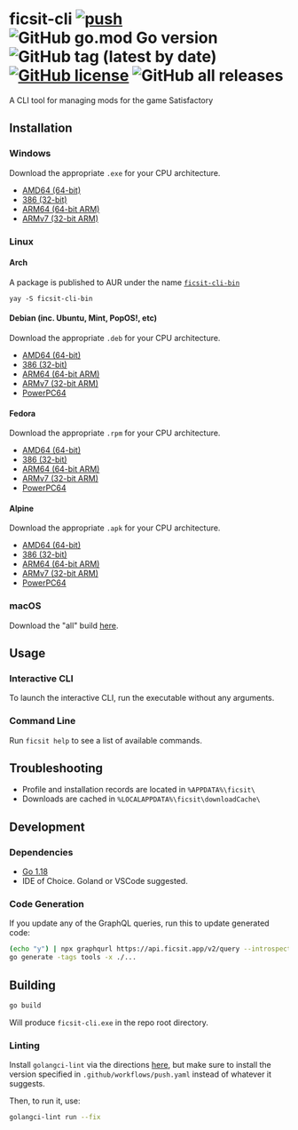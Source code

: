# ficsit-cli [![push](https://github.com/Vilsol/ficsit-cli/actions/workflows/push.yaml/badge.svg)](https://github.com/Vilsol/ficsit-cli/actions/workflows/push.yaml) ![GitHub go.mod Go version](https://img.shields.io/github/go-mod/go-version/vilsol/ficsit-cli) ![GitHub tag (latest by date)](https://img.shields.io/github/v/tag/vilsol/ficsit-cli) [![GitHub license](https://img.shields.io/github/license/Vilsol/ficsit-cli)](https://github.com/Vilsol/ficsit-cli/blob/master/LICENSE) ![GitHub all releases](https://img.shields.io/github/downloads/vilsol/ficsit-cli/total)

A CLI tool for managing mods for the game Satisfactory

## Installation

### Windows

Download the appropriate `.exe` for your CPU architecture.

* [AMD64 (64-bit)](https://github.com/Vilsol/ficsit-cli/releases/latest/download/ficsit_windows_amd64.exe)
* [386 (32-bit)](https://github.com/Vilsol/ficsit-cli/releases/latest/download/ficsit_windows_386.exe)
* [ARM64 (64-bit ARM)](https://github.com/Vilsol/ficsit-cli/releases/latest/download/ficsit_windows_arm64.exe)
* [ARMv7 (32-bit ARM)](https://github.com/Vilsol/ficsit-cli/releases/latest/download/ficsit_windows_armv7.exe)

### Linux

#### Arch

A package is published to AUR under the name [`ficsit-cli-bin`](https://aur.archlinux.org/packages/ficsit-cli-bin)

```shell
yay -S ficsit-cli-bin
```

#### Debian (inc. Ubuntu, Mint, PopOS!, etc)

Download the appropriate `.deb` for your CPU architecture.

* [AMD64 (64-bit)](https://github.com/Vilsol/ficsit-cli/releases/latest/download/ficsit_linux_amd64.deb)
* [386 (32-bit)](https://github.com/Vilsol/ficsit-cli/releases/latest/download/ficsit_linux_386.deb)
* [ARM64 (64-bit ARM)](https://github.com/Vilsol/ficsit-cli/releases/latest/download/ficsit_linux_arm64.deb)
* [ARMv7 (32-bit ARM)](https://github.com/Vilsol/ficsit-cli/releases/latest/download/ficsit_linux_armv7.deb)
* [PowerPC64](https://github.com/Vilsol/ficsit-cli/releases/latest/download/ficsit_linux_ppc64le.deb)

#### Fedora

Download the appropriate `.rpm` for your CPU architecture.

* [AMD64 (64-bit)](https://github.com/Vilsol/ficsit-cli/releases/latest/download/ficsit_linux_amd64.rpm)
* [386 (32-bit)](https://github.com/Vilsol/ficsit-cli/releases/latest/download/ficsit_linux_386.rpm)
* [ARM64 (64-bit ARM)](https://github.com/Vilsol/ficsit-cli/releases/latest/download/ficsit_linux_arm64.rpm)
* [ARMv7 (32-bit ARM)](https://github.com/Vilsol/ficsit-cli/releases/latest/download/ficsit_linux_armv7.rpm)
* [PowerPC64](https://github.com/Vilsol/ficsit-cli/releases/latest/download/ficsit_linux_ppc64le.rpm)

#### Alpine

Download the appropriate `.apk` for your CPU architecture.

* [AMD64 (64-bit)](https://github.com/Vilsol/ficsit-cli/releases/latest/download/ficsit_linux_amd64.apk)
* [386 (32-bit)](https://github.com/Vilsol/ficsit-cli/releases/latest/download/ficsit_linux_386.apk)
* [ARM64 (64-bit ARM)](https://github.com/Vilsol/ficsit-cli/releases/latest/download/ficsit_linux_arm64.apk)
* [ARMv7 (32-bit ARM)](https://github.com/Vilsol/ficsit-cli/releases/latest/download/ficsit_linux_armv7.apk)
* [PowerPC64](https://github.com/Vilsol/ficsit-cli/releases/latest/download/ficsit_linux_ppc64le.apk)

### macOS

Download the "all" build [here](https://github.com/Vilsol/ficsit-cli/releases/latest/download/ficsit_darwin_all).

## Usage

### Interactive CLI

To launch the interactive CLI, run the executable without any arguments.

### Command Line

Run `ficsit help` to see a list of available commands.

## Troubleshooting

* Profile and installation records are located in `%APPDATA%\ficsit\`
* Downloads are cached in `%LOCALAPPDATA%\ficsit\downloadCache\`

## Development

### Dependencies

* [Go 1.18](https://go.dev/doc/install)
* IDE of Choice. Goland or VSCode suggested.

### Code Generation

If you update any of the GraphQL queries, run this to update generated code:

```bash
(echo "y") | npx graphqurl https://api.ficsit.app/v2/query --introspect -H 'content-type: application/json' > schema.graphql
go generate -tags tools -x ./...
```

## Building

```bash
go build
```

Will produce `ficsit-cli.exe` in the repo root directory.

### Linting

Install `golangci-lint` via the directions [here](https://golangci-lint.run/usage/install/#local-installation),
but make sure to install the version specified in `.github/workflows/push.yaml` instead of whatever it suggests.

Then, to run it, use:

```bash
golangci-lint run --fix
```
